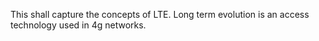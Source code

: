 This shall capture the concepts of LTE.
Long term evolution is an access technology used in 4g networks.